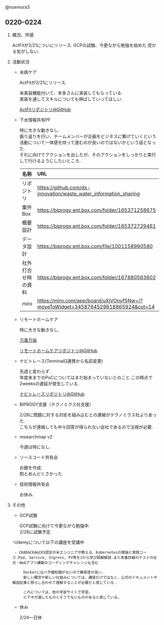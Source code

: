 @nuemura3 

## 0220-0224

1. 概況、所感

    ActFitが2/21についにリリース.
    GCPの試験、今更ながら勉強を始めた.受かる気がしない.

2. 活動状況

    - 未病ケア

        ActFitが2/21にリリース.

        未実装機能付いて、本多さんに実装してもらっている.  
        実装を通してスキルについても伸ばしていってほしい.

        [ActFitリポジトリ@GitHub](https://github.com/ual-d-innovation-220824/act_fit)

    - 下水情報共有PF

        特に大きな動きなし.  
        振り返りを行い、チームメンバーが企画をビジネスに繋げていくという活動について一体感を持って進むのが良いのではないかという話となった.  
        それに向けてアクションを出したが、そのアクションをしっかりと実行して行けるようにしたいところ.

        |名称|URL|
        |:---|:---|
        |リポジトリ| https://github.com/dx-innovation/waste_water_information_sharing |
        |案件Box| https://biprogy.ent.box.com/folder/165371258675 |
        |概要設計| https://biprogy.ent.box.com/folder/165372729461 |
        |データ設計| https://biprogy.ent.box.com/file/1001158990580 |
        |社外打合せ時の資料| https://biprogy.ent.box.com/folder/167880563602 |
        |miro| https://miro.com/app/board/uXjVOnyf5Nw=/?moveToWidget=3458764529618865924&cot=14 |

    - リモートホームケア

        特に大きな動きなし.

        [万事万端](https://www.ksol.jp/banjibantan/)

        [リモートホームケアリポジトリ@GitHub](https://github.com/ual-d-innovation-220824/Remote-Home-care)

    - ナビトレース(TerminalQ連携から名前変更)

       先週と変わらず.  
       年度末までのPoCについてはまだ始まっていないとのこと.この時点で2weeksの遅延が発生している.

       [ナビトレースリポジトリ@GitHub](https://github.com/ual-d-innovation-220824/NAVI-trace)

    - BIPROGY支援（テクノミクス社支援）

        2/28に問題に対する対処を組み込むとの連絡がテクノミクス社よりあった.  
        こちらが連絡しても中々回答が得られない会社であるので注視が必要.

    - researchmap v2

        今週は特になし.

    - ソースコード共有会

        お題を作成.  
        割とめんどくさかった.

    - 技術情報共有会

        お休み.

3. その他

    - GCP試験

        GCP試験に向けて今更ながら勉強中.  
        2/28に試験予定.

    -Udemyについて以下の講座を受講中

        - CKAD&CKA&CKS認定の米エンジニアが教える、Kubernetesの理論と実践コース.Pod, Service, Ingress, PV等を1から学び図解解説.また本番目線のテストの仕方・Webアプリ構築のコーディングチャレンジも含む

            Dockerに比べ予備知識がないので難易度が高い.
            新しい概念や新しい仕組みについては、講座だけではなく、公式のドキュメントや解説記事と照らし合わせて理解することが必要だと感じている.
            
            これについては、他の学習サイトで学習。  
            ビデオが適したものとそうでないものがあると感じている。

    - 休み

        2/24一日休
